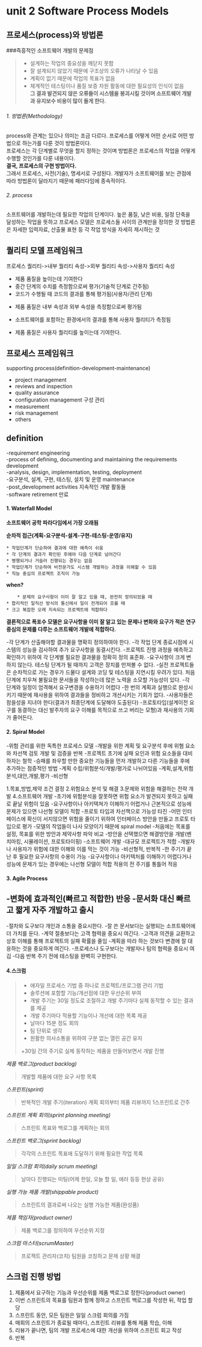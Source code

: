 unit 2 Software Process Models
==============================
 
프로세스(process)와 방법론
-------------------------

###즉흥적인 소프트웨어 개발의 문제점  
> * 설계하는 작업의 중요성을 깨닫지 못함
> * 잘 설계되지 않았기 때문에 구조상의 오류가 나타날 수 있음
> * 계획이 없기 때문에 작업의 목표가 없음
> * 체계적인 테스팅이나 품질 보증 차원 활동에 대한 필요성의 인식이 없음  
> **그 결과 발견되지 않은 오류들이 시스템을 붕괴시킬 것이며 소프트웨어 개발과 유지보수 비용이 많이 들게 한다.**


###### 1. 방법론(Methodology)
process와 관계는 있으나 의미는 조금 다르다. 프로세스를 어떻게 어떤 순서로 어떤 방법으로 하는가를 다룬 것이 방법론이다.   
프로세스는 각 단계별로 무엇을 할지 정하는 것이며 방법론은 프로세스의 작업을 어떻게 수행할 것인가를 다룬 내용이다.  
**결국, 프로세스의 구현 방법이다.**   
그래서 프로세스, 사전(기술), 명세서로 구성된다. 개발자가 소프트웨어를 보는 관점에 따라 방법론이 달라지기 때문에 패러다임에 종속적이다.

###### 2. process
소프트웨어를 개발하는데 필요한 작업의 단계이다. 높은 품질, 낮은 비용, 일정 단축을 달성하는 작업을 뜻하고
프로세스 모델은 프로세스들 사이의 관계만을 정의한 것 
방법론은 자세한 입력자료, 산출물 표현 등 각 작업 방식을 자세히 제시하는 것

퀄리티 모델 프레임워크
---------------------
프로세스 퀄리티->내부 퀄리티 속성->외부 퀄리티 속성->사용자 퀄리티 속성
* 제품 품질을 높이는데 기여한다
* 중간 단계의 수치를 측정함으로써 평가(기술적 단계로 간주됨)
* 코드가 수행될 때 코드의 결과를 통해 평가됨(사용자/관리 단계)  
- 제품 품질은 내부 속성과 외부 속성을 측정함으로써 평가됨  
* 소프트웨어를 포함하는 환경에서의 결과를 통해 사용자 퀄리티가 측정됨  
- 제품 품질은 사용자 퀄리티를 높이는데 기여한다.

프로세스 프레임워크
-----------------
supporting process(definition-development-maintenance)
* project management
* reviews and inspection
* quality assurance
* configuration management 구성 관리
* measurement
* risk management
* others

definition
-----------
-requirement engineering  
-process of defining, documenting and maintaining the requirements development    
-analysis, design, implementation, testing, deployment  
-요구분석, 설계, 구현, 테스팅, 설치 및 운영 maintenance    
-post_development activities 지속적인 개발 활동들  
-software retirement 만료  

 #### 1. Waterfall Model  
  
**소프트웨어 공학 파라다임에서 가장 오래됨**  
  
**순차적 접근(계획-요구분석-설계-구현-테스팅-운영/유지)**
  
	* 작업단계가 단순하여 결과에 대한 예측이 쉬움  
	* 각 단계의 결과가 확인된 후에야 다음 단계로 넘어간다  
	* 병행되거나 거슬러 진행되는 경우는 없음  
	* 작업단계가 단순하여 비전문가도 시스템 개발하는 과정을 이해할 수 있음  
	* 직능 중심의 프로젝트 조직이 가능  
  
**when?**  
  
        * 문제의 요구사항이 이미 잘 알고 있을 때, 완전히 정의되었을 때  
 	* 합리적인 일직선 방식의 통신에서 일이 전개되어 흐를 때  
  	* 크고 복잡한 오래 지속되는 프로젝트에 적합하다  
  
**결론적으로 폭포수 모델은 요구사항을 이미 잘 알고 있는 문제나 변화와 요구가 적은 연구 중심의 문제를 다루는 소프트웨어 개발에 적합하다.**  

-각 단계가 산출해야할 결과물을 명확히 정의하여야 한다.
	-각 작업 단계 종료시점에 시스템의 성능을 검사하여 추가 요구사항을 동결시킨다.
-프로젝트 진행 과정을 예측하고 확인하기 위하여 각 단계별 필요한 결과물을 정확히 정의 표준화.
-요구사항이 크게 변하지 않는다. 테스팅 단계가 될 때까지 고객은 장치를 만져볼 수 없다.
-실전 프로젝트들은 순차적으로 가는 경우가 드물다
설계와 코딩 및 테스팅을 지연시킬 우려가 있다.
처음 단계에 치우쳐 불필요한 문서들을 작성하는데 많은 노력을 소모할 가능성이 있다.
-각 단계와 일정이 엄격해서 요구변경을 수용하기 어렵다
-한 번의 계획과 실행으로 완성시키기 때문에 재사용을 위하여 결과들을 정비하고 개선시키는 기회가 없다.
-사용자들은 참을성을 지녀야 한다(결과가 최종단계에 도달해야 도출된다)
-프로토타입(설계이전 요구를 동결하는 대신 발주자의 요구 이해를 목적으로 쓰고 버리는 모형)과 재사용의 기회가 줄어든다.

#### 2. Spiral Model
-위험 관리를 위한 독특한 프로세스 모델
	-개발을 위한 계획 및 요구분석 후에 위혐 요소와 차선책 검토 개발 및 검증을 반복
	-프로젝트 초기에 실패 요인과 위험 요소들을 대비하자는 철학
	-승패를 좌우할 만한 중요한 기능들을 먼저 개발하고 다른 기능들을 후에 추가하는 	점증적인 방법
	-계획 수립/위험분석/개발/평가로 나뉘어있음
	-계획,설계,위험분석,대안,개발,평가
	-비선형

1.목표,방법,제약 조건 결정
2.위험요소 분석 및 해결
3.문제와 위험을 해결하는 전략 개발
4.소프트웨어 개발
-초기에 위험분석을 잘못하면 위험 요소가 발견되지 못하고 실패로 끝날 위험이 있음
-요구사항이나 아키텍쳐가 이해하기 어렵거나 근본적으로 성능에 문제가 있으면 나선형 모델이 적합
-프로토 타입과 차선책으로 가능성 타진
	-어떤 인터페이스에 확신이 서지않으면 위험을 줄이기 위하여 인터페이스 방안을 만들고 프로토 타입으로 평가
-모델의 작업들이 나사 모양이기 때문에 spiral model
-처음에는 목표를 설정, 목표를 위한 방안과 제약사항 파악 비교
-방안을 선택했으면 해결방안을 개발(벤치마킹, 시뮬레이션, 프로토타이핑)
-소프트웨어 개발
-대규모 프로젝트가 적합
-개발자나 사용자가 위험에 대한 이해와 이를 막는 것이 가능
-비선형적, 반복적 
-한 주기가 끝난 후 필요한 요구사항의 수용이 가능
-요구사항이나 아키텍처를 이해하기 어렵다거나 성능에 문제가 있는 경우에는 나선형 모델이 적합
적용의 전 주기를 통틀어 적응

#### 3. Agile Process
-변화에 효과적인(빠르고 적합한) 반응
-문서화 대신 빠르고 짧게 자주 개발하고 출시
-
-절차와 도구보다 개인과 소통을 중요시한다.
-잘 쓴 문서보다는 실행되는 소프트웨어에 더 가치를 둔다.
-계약 절충보다는 고객 협력을 중요시 여긴다.
	-고객과 의견을 교환하고 상호 이해를 통해 프로젝트의 실패 확률을 줄임
-계획을 따라 하는 것보다 변경에 잘 대응하는 것을 중요하게 여긴다.
-프로세스나 도구보다는 개발자나 팀의 협력을 중요시 여김
-다음 반복 주기 전에 테스팅을 완벽히 구현한다.

#### 4.스크럼

> + 애자일 프로세스 기법 중 하나로 프로젝트/프로그램 관리 기법
> + 솔루션에 포함할 기능/개선점에 대한 우선순위 부여
> + 개발 주기는 30일 정도로 조절하고 개발 주기마다 실제 동작할 수 있는 결과를 제공
> + 개발 주기마다 적용할 기능이나 개선에 대한 목록 제공
> + 날마다 15분 정도 회의
> + 팀 단위로 생각
> + 원활한 의사소통을 위하여 구분 없는 열린 공간 유지
>
> +30일 간의 주기로 실제 동작하는 제품을 만들어보면서 개발 진행

*제품 백로그(product backlog)*
> 개발할 제품에 대한 요구 사항 목록

*스프린트(sprint)*
> 반복적인 개발 주기(iteration)
> 계획 회의부터 제품 리뷰까지 1스프린트로 간주

*스프린트 계획 회의(sprint planning meeting)*
> 스프린트 목표와 백로그를 계획하는 회의

*스프린트 백로그(sprint backlog)*
> 각각의 스프린트 목표에 도달하기 위해 필요한 작업 목록

*일일 스크럼 회의(daily scrum meeting)*
> 날마다 진행되는 미팅(어제 한일, 오늘 할 일, 에러 등등 현상 공유)

*실행 가능 제품 개발(shippable product)*
> 스프린트의 결과로써 나오는 실행 가능한 제품(완성품)

*제품 책임자(product owner)*
> 제품 백로그를 정의하여 우선순위 지정

*스크럼 마스터(scrumMaster)*   
> 프로젝트 관리자(코치)
> 팀원을 코칭하고 문제 상황 해결

스크럼 진행 방법
---------------
1. 제품에서 요구하는 기능과 우선순위를 제품 백로그로 정한다(product owner)
2. 이번 스프린트의 목표를 팀원과 함께 정하고 스프린트 백로그를 작성한 뒤, 작업 할당
3. 스프린트 동안, 모든 팀원은 일일 스크럼 회의를 가짐
4. 매회의 스프린트가 종료될 때마다, 스프린트 리뷰를 통해 제품 학습, 이해
5. 리뷰가 끝나면, 팀의 개발 프로세스에 대한 개선을 위하여 스프린트 회고 작성
6. 반복
